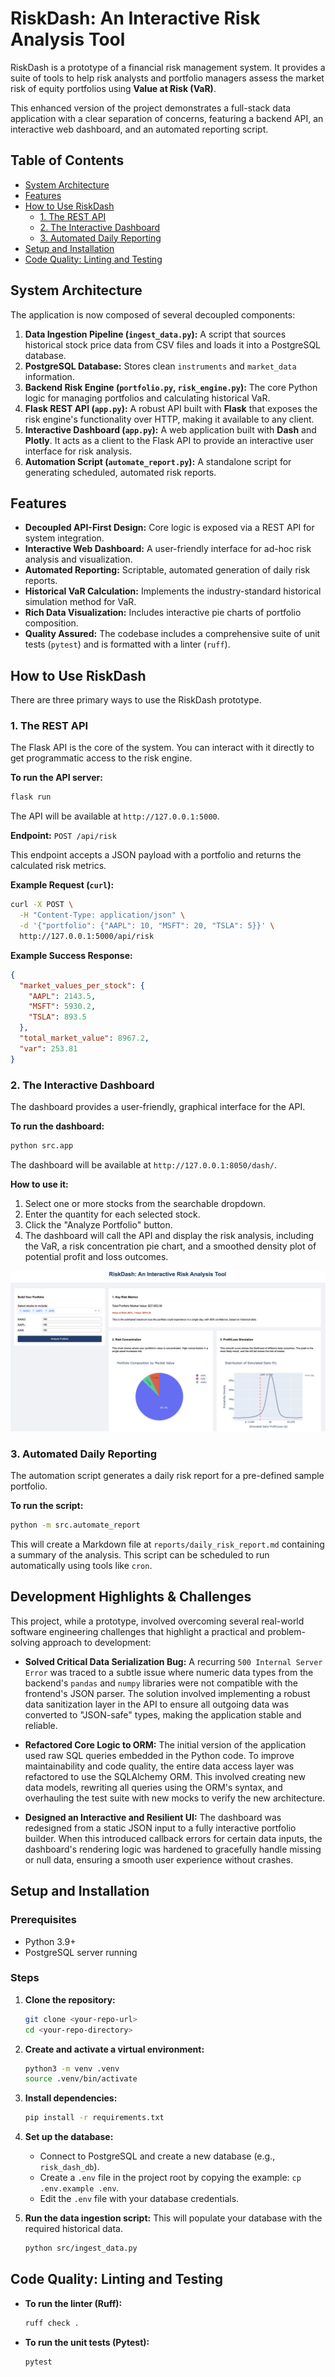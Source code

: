 # RiskDash: An Interactive Risk Analysis Tool

RiskDash is a prototype of a financial risk management system. It provides a suite of tools to help risk analysts and portfolio managers assess the market risk of equity portfolios using **Value at Risk (VaR)**.

This enhanced version of the project demonstrates a full-stack data application with a clear separation of concerns, featuring a backend API, an interactive web dashboard, and an automated reporting script.

## Table of Contents
- [System Architecture](#system-architecture)
- [Features](#features)
- [How to Use RiskDash](#how-to-use-riskdash)
  - [1. The REST API](#1-the-rest-api)
  - [2. The Interactive Dashboard](#2-the-interactive-dashboard)
  - [3. Automated Daily Reporting](#3-automated-daily-reporting)
- [Setup and Installation](#setup-and-installation)
- [Code Quality: Linting and Testing](#code-quality-linting-and-testing)

## System Architecture

The application is now composed of several decoupled components:

1.  **Data Ingestion Pipeline (`ingest_data.py`):** A script that sources historical stock price data from CSV files and loads it into a PostgreSQL database.
2.  **PostgreSQL Database:** Stores clean `instruments` and `market_data` information.
3.  **Backend Risk Engine (`portfolio.py`, `risk_engine.py`):** The core Python logic for managing portfolios and calculating historical VaR.
4.  **Flask REST API (`app.py`):** A robust API built with **Flask** that exposes the risk engine's functionality over HTTP, making it available to any client.
5.  **Interactive Dashboard (`app.py`):** A web application built with **Dash** and **Plotly**. It acts as a client to the Flask API to provide an interactive user interface for risk analysis.
6.  **Automation Script (`automate_report.py`):** A standalone script for generating scheduled, automated risk reports.


## Features

* **Decoupled API-First Design:** Core logic is exposed via a REST API for system integration.
* **Interactive Web Dashboard:** A user-friendly interface for ad-hoc risk analysis and visualization.
* **Automated Reporting:** Scriptable, automated generation of daily risk reports.
* **Historical VaR Calculation:** Implements the industry-standard historical simulation method for VaR.
* **Rich Data Visualization:** Includes interactive pie charts of portfolio composition.
* **Quality Assured:** The codebase includes a comprehensive suite of unit tests (`pytest`) and is formatted with a linter (`ruff`).

## How to Use RiskDash

There are three primary ways to use the RiskDash prototype.

### 1. The REST API

The Flask API is the core of the system. You can interact with it directly to get programmatic access to the risk engine.

**To run the API server:**
```bash
flask run
```
The API will be available at `http://127.0.0.1:5000`.

**Endpoint:** `POST /api/risk`

This endpoint accepts a JSON payload with a portfolio and returns the calculated risk metrics.

**Example Request (`curl`):**
```bash
curl -X POST \
  -H "Content-Type: application/json" \
  -d '{"portfolio": {"AAPL": 10, "MSFT": 20, "TSLA": 5}}' \
  http://127.0.0.1:5000/api/risk
```

**Example Success Response:**
```json
{
  "market_values_per_stock": {
    "AAPL": 2143.5,
    "MSFT": 5930.2,
    "TSLA": 893.5
  },
  "total_market_value": 8967.2,
  "var": 253.81
}
```

### 2. The Interactive Dashboard

The dashboard provides a user-friendly, graphical interface for the API.

**To run the dashboard:**
```bash
python src.app
```
The dashboard will be available at `http://127.0.0.1:8050/dash/`.

**How to use it:**
1.  Select one or more stocks from the searchable dropdown.
2.  Enter the quantity for each selected stock.
3.  Click the "Analyze Portfolio" button.
4.  The dashboard will call the API and display the risk analysis, including the VaR, a risk concentration pie chart, and a smoothed density plot of potential profit and loss outcomes.

![Dashboard Screenshot](./screenshots/ss_1.png)

### 3. Automated Daily Reporting

The automation script generates a daily risk report for a pre-defined sample portfolio.

**To run the script:**
```bash
python -m src.automate_report
```

This will create a Markdown file at `reports/daily_risk_report.md` containing a summary of the analysis. This script can be scheduled to run automatically using tools like `cron`.

## Development Highlights & Challenges

This project, while a prototype, involved overcoming several real-world software engineering challenges that highlight a practical and problem-solving approach to development:

*   **Solved Critical Data Serialization Bug:** A recurring `500 Internal Server Error` was traced to a subtle issue where numeric data types from the backend's `pandas` and `numpy` libraries were not compatible with the frontend's JSON parser. The solution involved implementing a robust data sanitization layer in the API to ensure all outgoing data was converted to "JSON-safe" types, making the application stable and reliable.

*   **Refactored Core Logic to ORM:** The initial version of the application used raw SQL queries embedded in the Python code. To improve maintainability and code quality, the entire data access layer was refactored to use the SQLAlchemy ORM. This involved creating new data models, rewriting all queries using the ORM's syntax, and overhauling the test suite with new mocks to verify the new architecture.

*   **Designed an Interactive and Resilient UI:** The dashboard was redesigned from a static JSON input to a fully interactive portfolio builder. When this introduced callback errors for certain data inputs, the dashboard's rendering logic was hardened to gracefully handle missing or null data, ensuring a smooth user experience without crashes.

## Setup and Installation

### Prerequisites
* Python 3.9+
* PostgreSQL server running

### Steps
1.  **Clone the repository:**
    ```bash
    git clone <your-repo-url>
    cd <your-repo-directory>
    ```

2.  **Create and activate a virtual environment:**
    ```bash
    python3 -m venv .venv
    source .venv/bin/activate
    ```

3.  **Install dependencies:**
    ```bash
    pip install -r requirements.txt
    ```

4.  **Set up the database:**
    * Connect to PostgreSQL and create a new database (e.g., `risk_dash_db`).
    * Create a `.env` file in the project root by copying the example: `cp .env.example .env`.
    * Edit the `.env` file with your database credentials.

5.  **Run the data ingestion script:**
    This will populate your database with the required historical data.
    ```bash
    python src/ingest_data.py
    ```

## Code Quality: Linting and Testing

*   **To run the linter (Ruff):**
    ```bash
    ruff check .
    ```
*   **To run the unit tests (Pytest):**
    ```bash
    pytest
    ```
